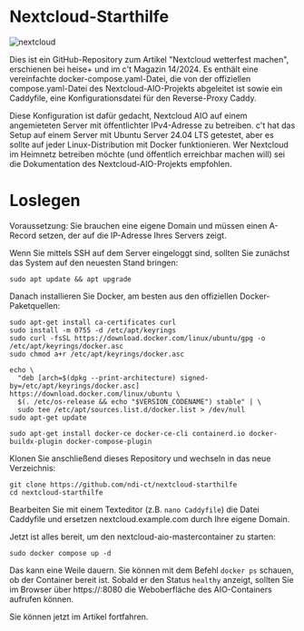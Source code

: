 # Nextcloud-Starthilfe

![nextcloud](https://github.com/ndi-ct/nextcloud-starthilfe/assets/78471292/d4d48ac4-ee8e-434b-923c-0f2ff8991c51)

Dies ist ein GitHub-Repository zum Artikel "Nextcloud wetterfest machen", erschienen bei heise+ und im c't Magazin 14/2024. Es enthält eine vereinfachte docker-compose.yaml-Datei, die von der offiziellen compose.yaml-Datei des Nextcloud-AIO-Projekts abgeleitet ist sowie ein Caddyfile, eine Konfigurationsdatei für den Reverse-Proxy Caddy.

Diese Konfiguration ist dafür gedacht, Nextcloud AIO auf einem angemieteten Server mit öffentlichter IPv4-Adresse zu betreiben. c't hat das Setup auf einem Server mit Ubuntu Server 24.04 LTS getestet, aber es sollte auf jeder Linux-Distribution mit Docker funktionieren. Wer Nextcloud im Heimnetz betreiben möchte (und öffentlich erreichbar machen will) sei die Dokumentation des Nextcloud-AIO-Projekts empfohlen.

# Loslegen

Voraussetzung: Sie brauchen eine eigene Domain und müssen einen A-Record setzen, der auf die IP-Adresse Ihres Servers zeigt.

Wenn Sie mittels SSH auf dem Server eingeloggt sind, sollten Sie zunächst das System auf den neuesten Stand bringen:

```
sudo apt update && apt upgrade
```

Danach installieren Sie Docker, am besten aus den offiziellen Docker-Paketquellen:

```
sudo apt-get install ca-certificates curl
sudo install -m 0755 -d /etc/apt/keyrings
sudo curl -fsSL https://download.docker.com/linux/ubuntu/gpg -o /etc/apt/keyrings/docker.asc
sudo chmod a+r /etc/apt/keyrings/docker.asc
```

```
echo \
  "deb [arch=$(dpkg --print-architecture) signed-by=/etc/apt/keyrings/docker.asc] https://download.docker.com/linux/ubuntu \
  $(. /etc/os-release && echo "$VERSION_CODENAME") stable" | \
  sudo tee /etc/apt/sources.list.d/docker.list > /dev/null
sudo apt-get update
```

```
sudo apt-get install docker-ce docker-ce-cli containerd.io docker-buildx-plugin docker-compose-plugin
```

Klonen Sie anschließend dieses Repository und wechseln in das neue Verzeichnis:

```
git clone https://github.com/ndi-ct/nextcloud-starthilfe
cd nextcloud-starthilfe
```

Bearbeiten Sie mit einem Texteditor (z.B. `nano Caddyfile`) die Datei Caddyfile und ersetzen nextcloud.example.com durch Ihre eigene Domain.

Jetzt ist alles bereit, um den nextcloud-aio-mastercontainer zu starten:

```
sudo docker compose up -d
```

Das kann eine Weile dauern. Sie können mit dem Befehl `docker ps` schauen, ob der Container bereit ist. Sobald er den Status `healthy` anzeigt, sollten Sie im Browser über https://<IP-Adresse des Servers>:8080 die Weboberfläche des AIO-Containers aufrufen können. 

Sie können jetzt im Artikel fortfahren.




